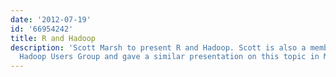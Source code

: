 ```yaml
---
date: '2012-07-19'
id: '66954242'
title: R and Hadoop
description: 'Scott Marsh to present R and Hadoop. Scott is also a member of the Cleveland
  Hadoop Users Group and gave a similar presentation on this topic in March. '
---
```

